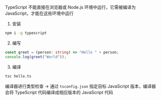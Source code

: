 TypeScript 不能直接在浏览器或 Node.js 环境中运行，它需被编译为 JavaScript，才能在这些环境中运行

1. 安装

```bash
npm i -g typescript
```

2. 编写

```TypeScript
const greet = (person: string) => "Hello " + person;
console.log(greet("World"));
```

3. 编译

```bash
tsc hello.ts
```

编译器进行类型检查 -> 通过 `tsconfig.json` 指定目标 JavaScript 版本，编译器会将 TypeScript 代码编译成相应版本的 JavaScript 代码
